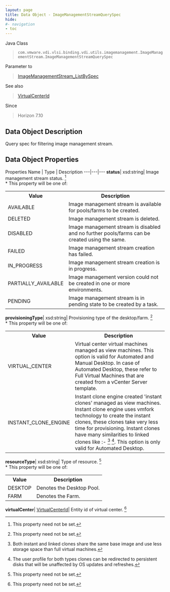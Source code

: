 ```yaml
---
layout: page
title: Data Object - ImageManagementStreamQuerySpec
hide:
#- navigation
- toc
---
```






Java Class
> `com.vmware.vdi.vlsi.binding.vdi.utils.imagemanagement.ImageManagementStream.ImageManagementStreamQuerySpec`

Parameter to
> [ImageManagementStream_ListBySpec](vdi.utils.imagemanagement.ImageManagementStream.md#listBySpec)

See also
> [VirtualCenterId](vdi.entity.VirtualCenterId.md)

Since
> Horizon 7.10


## Data Object Description

Query spec for filtering image management stream.

## Data Object Properties
Properties
Name |  Type |  Description
---|---|---
**status**|  xsd:string|  Image management stream status. [^1] <br>* This property will be one of:<br><table><tr><th>Value</th><th>Description</th></tr><tr><td>AVAILABLE</td><td>Image management stream is available for pools/farms to be created.</td></tr><tr><td>DELETED</td><td>Image management stream is deleted.</td></tr><tr><td>DISABLED</td><td>Image management stream is disabled and no further pools/farms can be created using the same.</td></tr><tr><td>FAILED</td><td>Image management stream creation has failed.</td></tr><tr><td>IN_PROGRESS</td><td>Image management stream creation is in progress.</td></tr><tr><td>PARTIALLY_AVAILABLE</td><td>Image management version could not be created in one or more environments.</td></tr><tr><td>PENDING</td><td>Image management stream is in pending state to be created by a task.</td></tr></table>
**provisioningType**|  xsd:string|  Provisioning type of the desktop/farm. [^1] <br>* This property will be one of:<br><table><tr><th>Value</th><th>Description</th></tr><tr><td>VIRTUAL_CENTER</td><td>Virtual center virtual machines managed as view machines. This option is valid for Automated and Manual Desktop. In case of Automated Desktop, these refer to Full Virtual Machines that are created from a vCenter Server template.</td></tr><tr><td>INSTANT_CLONE_ENGINE</td><td>Instant clone engine created 'instant clones' managed as view machines. Instant clone engine uses vmfork technology to create the instant clones, these clones take very less time for provisioning. Instant clones have many similarities to linked clones like :- [^109] [^110]. This option is only valid for Automated Desktop.</td></tr></table>
**resourceType**|  xsd:string|  Type of resource. [^1] <br>* This property will be one of:<br><table><tr><th>Value</th><th>Description</th></tr><tr><td>DESKTOP</td><td>Denotes the Desktop Pool.</td></tr><tr><td>FARM</td><td>Denotes the Farm.</td></tr></table>
**virtualCenter**| [VirtualCenterId](vdi.entity.VirtualCenterId.md)|  Entity id of virtual center. [^1]
 


 


[^1]: This property need not be set.
[^109]: Both instant and linked clones share the same base image and use less storage space than full virtual machines.
[^110]: The user profile for both types clones can be redirected to persistent disks that will be unaffected by OS updates and refreshes.